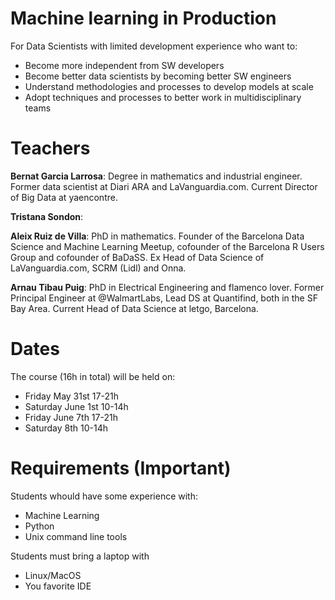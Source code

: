 # Machine learning in Production

For Data Scientists with limited development experience who want to:
- Become more independent from SW developers
- Become better data scientists by becoming better SW engineers
- Understand methodologies and processes to develop models at scale
- Adopt techniques and processes to better work in multidisciplinary teams


# Teachers

**Bernat Garcia Larrosa**: Degree in mathematics and industrial engineer. Former data scientist at Diari ARA and LaVanguardia.com. Current Director of Big Data at yaencontre.

**Tristana Sondon**:

**Aleix Ruiz de Villa**: PhD in mathematics. Founder of the Barcelona Data Science and Machine Learning Meetup, cofounder of the Barcelona R Users Group and cofounder of BaDaSS. Ex Head of Data Science of LaVanguardia.com, SCRM (Lidl) and Onna. 

**Arnau Tibau Puig**: PhD in Electrical Engineering and flamenco lover. Former Principal Engineer at @WalmartLabs, Lead DS at Quantifind, both in the SF Bay Area. Current Head of Data Science at letgo, Barcelona.

# Dates

The course (16h in total) will be held on:
- Friday May 31st 17-21h
- Saturday June 1st 10-14h
- Friday June 7th 17-21h 
- Saturday 8th 10-14h



# Requirements (Important)

Students whould have some experience with:
- Machine Learning
- Python
- Unix command line tools 

Students must bring a laptop with
- Linux/MacOS 
- You favorite IDE


